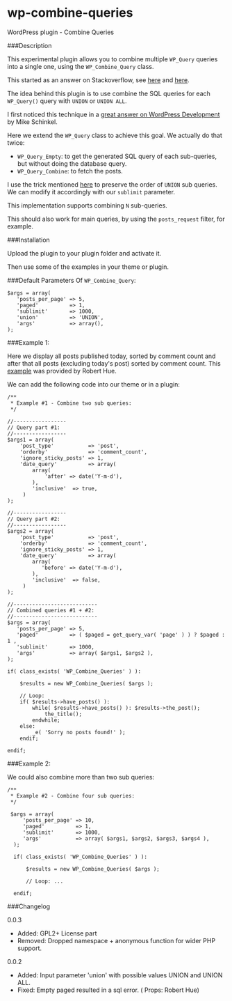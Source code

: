 wp-combine-queries
=================

WordPress plugin - Combine Queries

###Description

This experimental plugin allows you to combine multiple `WP_Query` queries into a single one, using the `WP_Combine_Query` class.

This started as an answer on Stackoverflow, see [here](http://stackoverflow.com/questions/23555109/wordpress-combine-queries/) and [here](http://wordpress.stackexchange.com/questions/159228/combining-two-wordpress-queries-with-pagination-is-not-working/).

The idea behind this plugin is to use combine the SQL queries for each `WP_Query()` query with `UNION` or `UNION ALL`.

I first noticed this technique in a [great answer on WordPress Development](http://wordpress.stackexchange.com/a/912/26350) by Mike Schinkel.

Here we extend the `WP_Query` class to achieve this goal. We actually do that twice:

 - `WP_Query_Empty`: to get the generated SQL query of each sub-queries, but without doing the database query.
 - `WP_Query_Combine`: to fetch the posts.

I use the trick mentioned [here](http://stackoverflow.com/a/7587423/2078474) to preserve the order of `UNION` sub queries. We can modify it accordingly with our `sublimit` parameter.

This implementation supports combining `N` sub-queries.

This should also work for main queries, by using the `posts_request` filter, for example.


###Installation

Upload the plugin to your plugin folder and activate it.

Then use some of the examples in your theme or plugin.

###Default Parameters Of `WP_Combine_Query`:

    $args = array(
       'posts_per_page' => 5,
       'paged'          => 1,
       'sublimit'       => 1000,
       'union'          => 'UNION',
       'args'           => array(),
    );


###Example 1: 

Here we display all posts published today, sorted by comment count and after that all posts (excluding today's post) sorted by comment count.
This [example](http://wordpress.stackexchange.com/questions/159228/combining-two-wordpress-queries-with-pagination-is-not-working) was provided by Robert Hue.

We can add the following code into our theme or in a plugin:

    /**
     * Example #1 - Combine two sub queries:
     */

    //-----------------
    // Query part #1:
    //-----------------
    $args1 = array( 
        'post_type'           => 'post',
        'orderby'             => 'comment_count',
        'ignore_sticky_posts' => 1,  
        'date_query'          => array(
            array(
                'after' => date('Y-m-d'),
            ),
            'inclusive'  => true,
         )
    );

    //-----------------   
    // Query part #2:
    //-----------------
    $args2 = array(
        'post_type'           => 'post',
        'orderby'             => 'comment_count',
        'ignore_sticky_posts' => 1,
        'date_query'          => array(
            array(
               'before' => date('Y-m-d'),
            ),
            'inclusive'  => false,
         )  
    );

    //--------------------------- 
    // Combined queries #1 + #2:
    //---------------------------
    $args = array(
       'posts_per_page' => 5,
       'paged'          => ( $paged = get_query_var( 'page' ) ) ? $paged : 1 ,
       'sublimit'       => 1000,
       'args'           => array( $args1, $args2 ),
    );

    if( class_exists( 'WP_Combine_Queries' ) ):

        $results = new WP_Combine_Queries( $args );
       
        // Loop:
        if( $results->have_posts() ):         
            while( $results->have_posts() ): $results->the_post();
    	        the_title();	    
            endwhile;
        else:
            _e( 'Sorry no posts found!' ); 
        endif;
	 
    endif;

###Example 2:

We could also combine more than two sub queries:

    /**
     * Example #2 - Combine four sub queries:
     */

     $args = array( 
         'posts_per_page' => 10,
         'paged'          => 1,
         'sublimit'       => 1000,
         'args'           => array( $args1, $args2, $args3, $args4 ),
      );

      if( class_exists( 'WP_Combine_Queries' ) ):

          $results = new WP_Combine_Queries( $args );
          
          // Loop: ...

      endif;

###Changelog

0.0.3
 - Added: GPL2+ License part
 - Removed: Dropped namespace + anonymous function for wider PHP support.

0.0.2 
 - Added: Input parameter 'union' with possible values UNION and UNION ALL.
 - Fixed: Empty paged resulted in a sql error. ( Props: Robert Hue)

